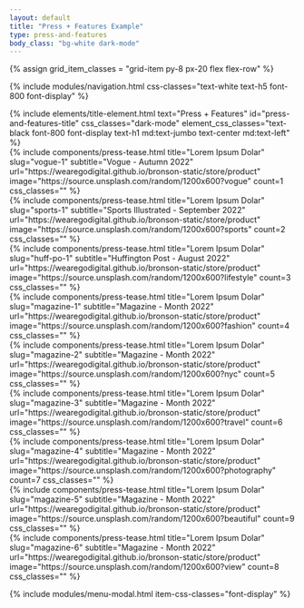 ```yaml
---
layout: default
title: "Press + Features Example"
type: press-and-features
body_class: "bg-white dark-mode"
---
```


{% assign grid_item_classes = "grid-item py-8 px-20 flex flex-row" %}

{% include modules/navigation.html css-classes="text-white text-h5 font-800 font-display" %}
<div id="press-title" class="grid grid-cols-1 md:grid-cols-1 gap-16">
    <div class="store-title h-screen flex flex-col justify-center items-center md:items-start py-8 px-8 md:px-24 col-span-1">
        {% include elements/title-element.html 
            text="Press + Features"
            id="press-and-features-title"
            css_classes="dark-mode"
            element_css_classes="text-black font-800 font-display text-h1 md:text-jumbo text-center md:text-left" 
        %}
    </div>
</div>
<div id="press-items" class="grid grid-cols-1 md:grid-cols-1 gap-16 -mt-40 pb-40">
    <div id="grid-item-1" class="{{ grid_item_classes }} justify-start items-center">
        {% include components/press-tease.html 
            title="Lorem Ipsum Dolar" slug="vogue-1" subtitle="Vogue - Autumn 2022" url="https://wearegodigital.github.io/bronson-static/store/product"
            image="https://source.unsplash.com/random/1200x600?vogue"
            count=1
            css_classes=""
        %}
    </div>
    <div id="grid-item-2" class="{{ grid_item_classes }} justify-end items-center">
        {% include components/press-tease.html 
            title="Lorem Ipsum Dolar" slug="sports-1" subtitle="Sports Illustrated - September 2022" url="https://wearegodigital.github.io/bronson-static/store/product"
            image="https://source.unsplash.com/random/1200x600?sports"
            count=2
            css_classes=""
        %}
    </div>
    <div id="grid-item-3" class="{{ grid_item_classes }} justify-start items-center">
        {% include components/press-tease.html 
            title="Lorem Ipsum Dolar" slug="huff-po-1" subtitle="Huffington Post - August 2022" url="https://wearegodigital.github.io/bronson-static/store/product"
            image="https://source.unsplash.com/random/1200x600?lifestyle"
            count=3
            css_classes=""
        %}
    </div>
    <div id="grid-item-4" class="{{ grid_item_classes }} justify-end items-center">
        {% include components/press-tease.html 
            title="Lorem Ipsum Dolar" slug="magazine-1" subtitle="Magazine - Month 2022" url="https://wearegodigital.github.io/bronson-static/store/product"
            image="https://source.unsplash.com/random/1200x600?fashion"
            count=4
            css_classes=""
        %}
    </div>
    <div id="grid-item-5" class="{{ grid_item_classes }} justify-start items-center">
        {% include components/press-tease.html 
            title="Lorem Ipsum Dolar" slug="magazine-2" subtitle="Magazine - Month 2022" url="https://wearegodigital.github.io/bronson-static/store/product"
            image="https://source.unsplash.com/random/1200x600?nyc"
            count=5
            css_classes=""
        %}
    </div>
    <div id="grid-item-6" class="{{ grid_item_classes }} justify-end items-center">
        {% include components/press-tease.html 
            title="Lorem Ipsum Dolar" slug="magazine-3" subtitle="Magazine - Month 2022" url="https://wearegodigital.github.io/bronson-static/store/product"
            image="https://source.unsplash.com/random/1200x600?travel"
            count=6
            css_classes=""
        %}
    </div>
    <div id="grid-item-7" class="{{ grid_item_classes }} justify-start items-center">
        {% include components/press-tease.html 
            title="Lorem Ipsum Dolar" slug="magazine-4" subtitle="Magazine - Month 2022" url="https://wearegodigital.github.io/bronson-static/store/product"
            image="https://source.unsplash.com/random/1200x600?photography"
            count=7
            css_classes=""
        %}
    </div>
    <div id="grid-item-8" class="{{ grid_item_classes }} justify-end items-center">
        {% include components/press-tease.html 
            title="Lorem Ipsum Dolar" slug="magazine-5" subtitle="Magazine - Month 2022" url="https://wearegodigital.github.io/bronson-static/store/product"
            image="https://source.unsplash.com/random/1200x600?beautiful"
            count=9
            css_classes=""
        %}
    </div>
    <div id="grid-item-9" class="{{ grid_item_classes }} justify-start items-center">
        {% include components/press-tease.html 
            title="Lorem Ipsum Dolar" slug="magazine-6" subtitle="Magazine - Month 2022" url="https://wearegodigital.github.io/bronson-static/store/product"
            image="https://source.unsplash.com/random/1200x600?view"
            count=8
            css_classes=""
        %}
    </div>
</div>

{% include modules/menu-modal.html item-css-classes="font-display" %}